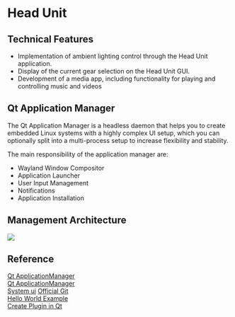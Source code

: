 # Head Unit

## Technical Features
- Implementation of ambient lighting control through the Head Unit application.
- Display of the current gear selection on the Head Unit GUI.
- Development of a media app, including functionality for playing and controlling music and videos

## Qt Application Manager
The Qt Application Manager is a headless daemon that helps you to create embedded Linux systems with a highly complex UI setup, which you can optionally split into a multi-process setup to increase flexibility and stability.

The main responsibility of the application manager are:
- Wayland Window Compositor
- Application Launcher
- User Input Management
- Notifications
- Application Installation

## Management Architecture
<img src="https://github.com/SEA-ME-Team6/DES_Head-Unit/assets/119277948/d0d43774-b86a-4591-9a7b-115adcc71026">

## Reference
[Qt ApplicationManager](https://doc.qt.io/QtApplicationManager/introduction.html)   
[Qt ApplicationManager](https://doc.qt.io/QtApplicationManager/)   
[System ui](https://doc.qt.io/QtApplicationManager/system-ui.html)
[Official Git](https://github.com/qt/qtapplicationmanager)   
[Hello World Example](https://doc.qt.io/QtApplicationManager-5.15/applicationmanager-applicationmanager-hello-world-example.html)   
[Create Plugin in Qt](https://marssola.github.io/dev/2021/07/29/create-qml-plugins-with-cmake.html)
